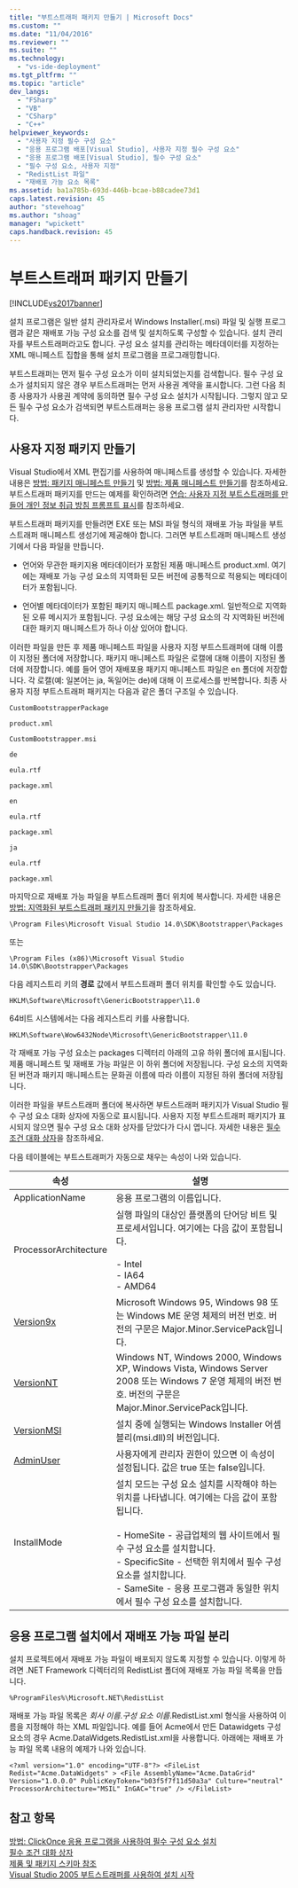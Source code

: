 ```yaml
---
title: "부트스트래퍼 패키지 만들기 | Microsoft Docs"
ms.custom: ""
ms.date: "11/04/2016"
ms.reviewer: ""
ms.suite: ""
ms.technology: 
  - "vs-ide-deployment"
ms.tgt_pltfrm: ""
ms.topic: "article"
dev_langs: 
  - "FSharp"
  - "VB"
  - "CSharp"
  - "C++"
helpviewer_keywords: 
  - "사용자 지정 필수 구성 요소"
  - "응용 프로그램 배포[Visual Studio], 사용자 지정 필수 구성 요소"
  - "응용 프로그램 배포[Visual Studio], 필수 구성 요소"
  - "필수 구성 요소, 사용자 지정"
  - "RedistList 파일"
  - "재배포 가능 요소 목록"
ms.assetid: ba1a785b-693d-446b-bcae-b88cadee73d1
caps.latest.revision: 45
author: "stevehoag"
ms.author: "shoag"
manager: "wpickett"
caps.handback.revision: 45
---
```

# 부트스트래퍼 패키지 만들기
[!INCLUDE[vs2017banner](../code-quality/includes/vs2017banner.md)]

설치 프로그램은 일반 설치 관리자로서 Windows Installer\(.msi\) 파일 및 실행 프로그램과 같은 재배포 가능 구성 요소를 검색 및 설치하도록 구성할 수 있습니다. 설치 관리자를 부트스트래퍼라고도 합니다. 구성 요소 설치를 관리하는 메타데이터를 지정하는 XML 매니페스트 집합을 통해 설치 프로그램을 프로그래밍합니다.  
  
 부트스트래퍼는 먼저 필수 구성 요소가 이미 설치되었는지를 검색합니다. 필수 구성 요소가 설치되지 않은 경우 부트스트래퍼는 먼저 사용권 계약을 표시합니다. 그런 다음 최종 사용자가 사용권 계약에 동의하면 필수 구성 요소 설치가 시작됩니다. 그렇지 않고 모든 필수 구성 요소가 검색되면 부트스트래퍼는 응용 프로그램 설치 관리자만 시작합니다.  
  
## 사용자 지정 패키지 만들기  
 Visual Studio에서 XML 편집기를 사용하여 매니페스트를 생성할 수 있습니다. 자세한 내용은 [방법: 패키지 매니페스트 만들기](../deployment/how-to-create-a-package-manifest.md) 및 [방법: 제품 매니페스트 만들기](../deployment/how-to-create-a-product-manifest.md)를 참조하세요. 부트스트래퍼 패키지를 만드는 예제를 확인하려면 [연습: 사용자 지정 부트스트래퍼를 만들어 개인 정보 취급 방침 프롬프트 표시](../deployment/walkthrough-creating-a-custom-bootstrapper-to-show-a-privacy-prompt.md)를 참조하세요.  
  
 부트스트래퍼 패키지를 만들려면 EXE 또는 MSI 파일 형식의 재배포 가능 파일을 부트스트래퍼 매니페스트 생성기에 제공해야 합니다. 그러면 부트스트래퍼 매니페스트 생성기에서 다음 파일을 만듭니다.  
  
-   언어와 무관한 패키지용 메타데이터가 포함된 제품 매니페스트 product.xml. 여기에는 재배포 가능 구성 요소의 지역화된 모든 버전에 공통적으로 적용되는 메타데이터가 포함됩니다.  
  
-   언어별 메타데이터가 포함된 패키지 매니페스트 package.xml. 일반적으로 지역화된 오류 메시지가 포함됩니다. 구성 요소에는 해당 구성 요소의 각 지역화된 버전에 대한 패키지 매니페스트가 하나 이상 있어야 합니다.  
  
 이러한 파일을 만든 후 제품 매니페스트 파일을 사용자 지정 부트스트래퍼에 대해 이름이 지정된 폴더에 저장합니다. 패키지 매니페스트 파일은 로캘에 대해 이름이 지정된 폴더에 저장합니다. 예를 들어 영어 재배포용 패키지 매니페스트 파일은 en 폴더에 저장합니다. 각 로캘\(예: 일본어는 ja, 독일어는 de\)에 대해 이 프로세스를 반복합니다. 최종 사용자 지정 부트스트래퍼 패키지는 다음과 같은 폴더 구조일 수 있습니다.  
  
 `CustomBootstrapperPackage`  
  
 `product.xml`  
  
 `CustomBootstrapper.msi`  
  
 `de`  
  
 `eula.rtf`  
  
 `package.xml`  
  
 `en`  
  
 `eula.rtf`  
  
 `package.xml`  
  
 `ja`  
  
 `eula.rtf`  
  
 `package.xml`  
  
 마지막으로 재배포 가능 파일을 부트스트래퍼 폴더 위치에 복사합니다. 자세한 내용은 [방법: 지역화된 부트스트래퍼 패키지 만들기](../deployment/how-to-create-a-localized-bootstrapper-package.md)을 참조하세요.  
  
```  
\Program Files\Microsoft Visual Studio 14.0\SDK\Bootstrapper\Packages  
```  
  
 또는  
  
```  
\Program Files (x86)\Microsoft Visual Studio 14.0\SDK\Bootstrapper\Packages  
```  
  
 다음 레지스트리 키의 **경로** 값에서 부트스트래퍼 폴더 위치를 확인할 수도 있습니다.  
  
```  
HKLM\Software\Microsoft\GenericBootstrapper\11.0  
```  
  
 64비트 시스템에서는 다음 레지스트리 키를 사용합니다.  
  
```  
HKLM\Software\Wow6432Node\Microsoft\GenericBootstrapper\11.0  
```  
  
 각 재배포 가능 구성 요소는 packages 디렉터리 아래의 고유 하위 폴더에 표시됩니다. 제품 매니페스트 및 재배포 가능 파일은 이 하위 폴더에 저장됩니다. 구성 요소의 지역화된 버전과 패키지 매니페스트는 문화권 이름에 따라 이름이 지정된 하위 폴더에 저장됩니다.  
  
 이러한 파일을 부트스트래퍼 폴더에 복사하면 부트스트래퍼 패키지가 Visual Studio 필수 구성 요소 대화 상자에 자동으로 표시됩니다. 사용자 지정 부트스트래퍼 패키지가 표시되지 않으면 필수 구성 요소 대화 상자를 닫았다가 다시 엽니다. 자세한 내용은 [필수 조건 대화 상자](../ide/reference/prerequisites-dialog-box.md)을 참조하세요.  
  
 다음 테이블에는 부트스트래퍼가 자동으로 채우는 속성이 나와 있습니다.  
  
|속성|설명|  
|--------|--------|  
|ApplicationName|응용 프로그램의 이름입니다.|  
|ProcessorArchitecture|실행 파일의 대상인 플랫폼의 단어당 비트 및 프로세서입니다. 여기에는 다음 값이 포함됩니다.<br /><br /> -   Intel<br />-   IA64<br />-   AMD64|  
|[Version9x](https://msdn.microsoft.com/en-us/library/aa372490\(v=vs.140\).aspx)|Microsoft Windows 95, Windows 98 또는 Windows ME 운영 체제의 버전 번호. 버전의 구문은 Major.Minor.ServicePack입니다.|  
|[VersionNT](https://msdn.microsoft.com/en-us/library/aa372495\(v=vs.140\).xaspx)|Windows NT, Windows 2000, Windows XP, Windows Vista, Windows Server 2008 또는 Windows 7 운영 체제의 버전 번호. 버전의 구문은 Major.Minor.ServicePack입니다.|  
|[VersionMSI](https://msdn.microsoft.com/en-us/library/aa372493\(v=vs.140\).aspx)|설치 중에 실행되는 Windows Installer 어셈블리\(msi.dll\)의 버전입니다.|  
|[AdminUser](https://msdn.microsoft.com/en-us/library/aa367545\(v=vs.140\).aspx)|사용자에게 관리자 권한이 있으면 이 속성이 설정됩니다. 값은 true 또는 false입니다.|  
|InstallMode|설치 모드는 구성 요소 설치를 시작해야 하는 위치를 나타냅니다. 여기에는 다음 값이 포함됩니다.<br /><br /> -   HomeSite \- 공급업체의 웹 사이트에서 필수 구성 요소를 설치합니다.<br />-   SpecificSite \- 선택한 위치에서 필수 구성 요소를 설치합니다.<br />-   SameSite \- 응용 프로그램과 동일한 위치에서 필수 구성 요소를 설치합니다.|  
  
## 응용 프로그램 설치에서 재배포 가능 파일 분리  
 설치 프로젝트에서 재배포 가능 파일이 배포되지 않도록 지정할 수 있습니다. 이렇게 하려면 .NET Framework 디렉터리의 RedistList 폴더에 재배포 가능 파일 목록을 만듭니다.  
  
 `%ProgramFiles%\Microsoft.NET\RedistList`  
  
 재배포 가능 파일 목록은 *회사 이름*.*구성 요소 이름*.RedistList.xml 형식을 사용하여 이름을 지정해야 하는 XML 파일입니다. 예를 들어 Acme에서 만든 Datawidgets 구성 요소의 경우 Acme.DataWidgets.RedistList.xml을 사용합니다. 아래에는 재배포 가능 파일 목록 내용의 예제가 나와 있습니다.  
  
```  
<?xml version="1.0" encoding="UTF-8"?> <FileList Redist="Acme.DataWidgets" > <File AssemblyName="Acme.DataGrid" Version="1.0.0.0" PublicKeyToken="b03f5f7f11d50a3a" Culture="neutral" ProcessorArchitecture="MSIL" InGAC="true" /> </FileList>  
```  
  
## 참고 항목  
 [방법: ClickOnce 응용 프로그램을 사용하여 필수 구성 요소 설치](../deployment/how-to-install-prerequisites-with-a-clickonce-application.md)   
 [필수 조건 대화 상자](../ide/reference/prerequisites-dialog-box.md)   
 [제품 및 패키지 스키마 참조](../deployment/product-and-package-schema-reference.md)   
 [Visual Studio 2005 부트스트래퍼를 사용하여 설치 시작](http://go.microsoft.com/fwlink/?LinkId=107537)